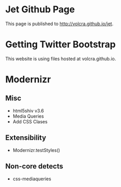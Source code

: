 # Jet Github Page

This page is published to http://volcra.github.io/jet.

# Getting Twitter Bootstrap

This website is using files hosted at volcra.github.io.

# Modernizr

## Misc

* html5shiv v3.6
* Media Queries
* Add CSS Clases

## Extensibility

* Modernizr.testStyles()

## Non-core detects

* css-mediaqueries